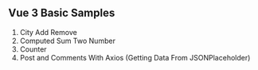 ## Vue 3 Basic Samples

1.  City Add Remove
2.  Computed Sum Two Number
3.  Counter
4.  Post and Comments With Axios (Getting Data From JSONPlaceholder)
